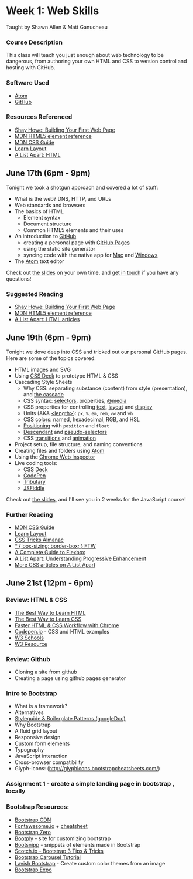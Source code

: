 # Week 1: Web Skills

Taught by Shawn Allen & Matt Ganucheau

### Course Description
This class will teach you just enough about web technology to be dangerous, from authoring your own HTML and CSS to version control and hosting with GitHub.

### Software Used
* [Atom](http://atom.io)
* [GitHub](https://github.com)

### Resources Referenced

* [Shay Howe: Building Your First Web Page](http://learn.shayhowe.com/html-css/building-your-first-web-page/)
* [MDN HTML5 element reference](https://developer.mozilla.org/en-US/docs/Web/Guide/HTML/HTML5/HTML5_element_list)
* [MDN CSS Guide](https://developer.mozilla.org/en-US/docs/Web/Guide/CSS)
* [Learn Layout](http://learnlayout.com/)
* [A List Apart: HTML](http://alistapart.com/topic/html)

## June 17th (6pm - 9pm)

Tonight we took a shotgun approach and covered a lot of stuff:

* What is the web? DNS, HTTP, and URLs
* Web standards and browsers
* The basics of HTML
  - Element syntax
  - Document structure
  - Common HTML5 elements and their uses
* An introduction to [GitHub](https://github.com)
  - creating a personal page with [GitHub Pages](https://pages.github.com)
  - using the static site generator
  - syncing code with the native app for [Mac](http://mac.github.com) and [Windows](http://windows.github.com)
* The [Atom](http://atom.io) text editor

Check out [the slides](http://shawnbot.github.io/web-skills/slides/day1.html)
on your own time, and [get in touch](http://github.com/shawnbot) if you have any questions!

### Suggested Reading
* [Shay Howe: Building Your First Web Page](http://learn.shayhowe.com/html-css/building-your-first-web-page/)
* [MDN HTML5 element reference](https://developer.mozilla.org/en-US/docs/Web/Guide/HTML/HTML5/HTML5_element_list)
* [A List Apart: HTML articles](http://alistapart.com/topic/html)


## June 19th (6pm - 9pm)

Tonight we dove deep into CSS and tricked out our personal GitHub pages. Here are some of the topics covered:

* HTML images and SVG
* Using [CSS Deck](http://cssdeck.com) to prototype HTML & CSS
* Cascading Style Sheets
  - Why CSS: separating substance (content) from style (presentation), and [the cascade](https://developer.mozilla.org/en-US/docs/Web/Guide/CSS/Getting_Started/Cascading_and_inheritance)
  - CSS syntax: [selectors](https://developer.mozilla.org/en-US/docs/Web/Guide/CSS/Getting_started/Selectors), properties, [@media](https://developer.mozilla.org/en-US/docs/Web/Guide/CSS/Getting_Started/Media)
  - CSS properties for controlling [text](https://developer.mozilla.org/en-US/docs/Web/Guide/CSS/Getting_Started/Text_styles), [layout](https://developer.mozilla.org/en-US/docs/Web/Guide/CSS/Getting_Started/Layout) and [display](https://developer.mozilla.org/en-US/docs/Web/Guide/CSS/Getting_Started/Boxes)
  - Units (AKA [&lt;length&gt;](https://developer.mozilla.org/en-US/docs/Web/CSS/length)): `px`, `%`, `em`, `rem`, `vw` and `vh`
  - CSS [colors](https://developer.mozilla.org/en-US/docs/Web/CSS/color_value): named, hexadecimal, RGB, and HSL
  - [Positioning](https://developer.mozilla.org/en-US/docs/Web/CSS/position) with `position` and `float`
  - [Descendant](https://developer.mozilla.org/en-US/docs/Web/Guide/CSS/Getting_Started/Selectors#Information.3A_Selectors_based_on_relationships) and [pseudo-selectors](https://developer.mozilla.org/en-US/docs/Web/Guide/CSS/Getting_Started/Selectors#Pseudo-classes_selectors)
  - CSS [transitions](https://developer.mozilla.org/en-US/docs/Web/Guide/CSS/Using_CSS_transitions) and [animation](https://developer.mozilla.org/en-US/docs/Web/Guide/CSS/Using_CSS_animations)
* Project setup, file structure, and naming conventions
* Creating files and folders using [Atom](http://atom.io)
* Using the [Chrome Web Inspector](https://developer.chrome.com/devtools/docs/dom-and-styles)
* Live coding tools:
  - [CSS Deck](http://cssdeck.com)
  - [CodePen](http://codepen.io)
  - [Tributary](http://tributary.io)
  - [JSFiddle](http://jsfiddle.net)

Check out [the slides](http://shawnbot.github.io/web-skills/slides/day2.html), and I'll see you in 2 weeks for the JavaScript course!
  
  
### Further Reading
* [MDN CSS Guide](https://developer.mozilla.org/en-US/docs/Web/Guide/CSS)
* [Learn Layout](http://learnlayout.com/)
* [CSS Tricks Almanac](http://css-tricks.com/almanac/)
* [* { box-sizing: border-box; } FTW](http://www.paulirish.com/2012/box-sizing-border-box-ftw/)
* [A Complete Guide to Flexbox](http://css-tricks.com/snippets/css/a-guide-to-flexbox/)
* [A List Apart: Understanding Progressive Enhancement](http://alistapart.com/article/understandingprogressiveenhancement)
* [More CSS articles on A List Apart](http://alistapart.com/topic/css)



## June 21st (12pm - 6pm)

### Review: HTML & CSS
* [The Best Way to Learn HTML](http://webdesign.tutsplus.com/tutorials/the-best-way-to-learn-html--webdesign-10144)
* [The Best Way to Learn CSS](http://webdesign.tutsplus.com/tutorials/the-best-way-to-learn-css--webdesign-11906)
* [Faster HTML & CSS Workflow with Chrome](http://webdesign.tutsplus.com/articles/faster-htmlcss-workflow-with-chrome-developer-tools--webdesign-8314)
* [Codepen.io](http://codepen.io/) - CSS and HTML examples
* [W3 Schools](http://www.w3schools.com/)
* [W3 Resource](http://www.w3resource.com/) 

### Review: Github 
* Cloning a site from github
* Creating a page using github pages generator

### Intro to [Bootstrap](http://getbootstrap.com/)
* What is a framework?
* Alternatives
* [Styleguide & Boilerplate Patterns (googleDoc)](https://docs.google.com/spreadsheet/ccc?key=0AiN0QfBTPpOCdDFjWlM0eU1ra21XanZkekxGbjA2WWc#gid=0) 
* Why Bootstrap
* A fluid grid layout
* Responsive design
* Custom form elements
* Typography
* JavaScript interaction
* Cross-browser compatibility
* Glyph-icons: (http://glyphicons.bootstrapcheatsheets.com/)

### Assignment 1 - create a simple landing page in bootstrap , locally


### Bootstrap Resources:
* [Bootstrap CDN](http://www.bootstrapcdn.com/)
* [Fontawesome.io](http://fontawesome.io/) + [cheatsheet](http://fontawesome.bootstrapcheatsheets.com/)
* [Bootstrap Zero](http://www.bootstrapzero.com/)
* [Bootply](http://www.bootply.com/) - site for customizing bootstrap
* [Bootsnipp](http://bootsnipp.com/) - snippets of elements made in Bootstrap
* [Scotch.io - Bootstrap 3 Tips & Tricks](http://scotch.io/bar-talk/bootstrap-3-tips-and-tricks-you-might-not-know)
* [Bootstrap Carousel Tutorial](http://webdesign.tutsplus.com/tutorials/twitter-bootstrap-101-the-carousel--webdesign-7442)
* [Lavish Bootstrap](http://www.lavishbootstrap.com/) - Create custom color themes from an image
* [Bootstrap Expo](http://expo.getbootstrap.com/)





